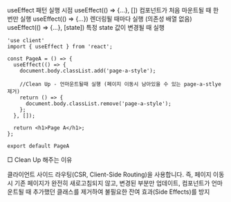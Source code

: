 useEffect 패턴 실행 시점
useEffect(() => {...}, []) 컴포넌트가 처음 마운트될 때 한 번만 실행
useEffect(() => {...}) 렌더링될 때마다 실행 (의존성 배열 없음)
useEffect(() => {...}, [state]) 특정 state 값이 변경될 때 실행

```
'use client'
import { useEffect } from 'react';

const PageA = () => {
  useEffect(() => {
    document.body.classList.add('page-a-style');

    //Clean Up - 언마운트될때 실행 (페이지 이동시 남아있을 수 있는 page-a-stlye제거)
    return () => {
      document.body.classList.remove('page-a-style');
    };
  }, []);

  return <h1>Page A</h1>;
};

export default PageA
```

□ Clean Up 해주는 이유

클라이언트 사이드 라우팅(CSR, Client-Side Routing)을 사용합니다. 즉, 페이지 이동 시 기존 페이지가 완전히 새로고침되지 않고, 변경된 부분만 업데이트,
컴포넌트가 언마운트될 때 추가했던 클래스를 제거하여 불필요한 잔여 효과(Side Effects)를 방지
